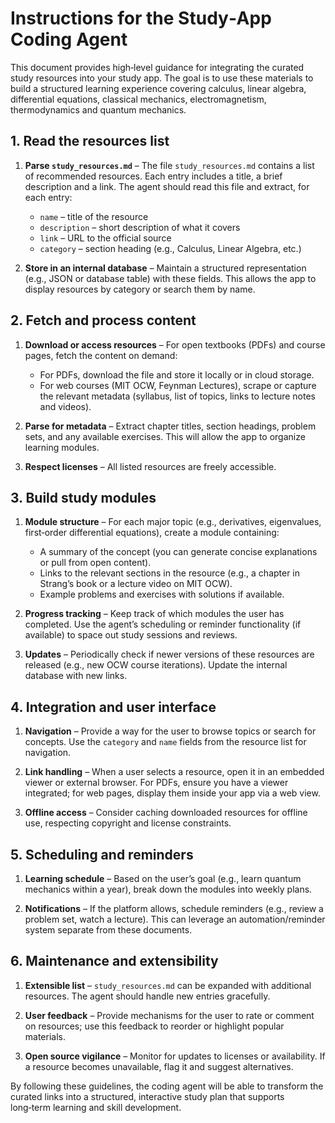 # Instructions for the Study‑App Coding Agent

This document provides high‑level guidance for integrating the curated study resources into your study app. The goal is to use these materials to build a structured learning experience covering calculus, linear algebra, differential equations, classical mechanics, electromagnetism, thermodynamics and quantum mechanics.

## 1. Read the resources list

1. **Parse `study_resources.md`** – The file `study_resources.md` contains a list of recommended resources. Each entry includes a title, a brief description and a link. The agent should read this file and extract, for each entry:
   - `name` – title of the resource
   - `description` – short description of what it covers
   - `link` – URL to the official source
   - `category` – section heading (e.g., Calculus, Linear Algebra, etc.)

2. **Store in an internal database** – Maintain a structured representation (e.g., JSON or database table) with these fields. This allows the app to display resources by category or search them by name.

## 2. Fetch and process content

1. **Download or access resources** – For open textbooks (PDFs) and course pages, fetch the content on demand:
   - For PDFs, download the file and store it locally or in cloud storage.
   - For web courses (MIT OCW, Feynman Lectures), scrape or capture the relevant metadata (syllabus, list of topics, links to lecture notes and videos).

2. **Parse for metadata** – Extract chapter titles, section headings, problem sets, and any available exercises. This will allow the app to organize learning modules.

3. **Respect licenses** – All listed resources are freely accessible.

## 3. Build study modules

1. **Module structure** – For each major topic (e.g., derivatives, eigenvalues, first‑order differential equations), create a module containing:
   - A summary of the concept (you can generate concise explanations or pull from open content).
   - Links to the relevant sections in the resource (e.g., a chapter in Strang’s book or a lecture video on MIT OCW).
   - Example problems and exercises with solutions if available.

2. **Progress tracking** – Keep track of which modules the user has completed. Use the agent’s scheduling or reminder functionality (if available) to space out study sessions and reviews.

3. **Updates** – Periodically check if newer versions of these resources are released (e.g., new OCW course iterations). Update the internal database with new links.

## 4. Integration and user interface

1. **Navigation** – Provide a way for the user to browse topics or search for concepts. Use the `category` and `name` fields from the resource list for navigation.

2. **Link handling** – When a user selects a resource, open it in an embedded viewer or external browser. For PDFs, ensure you have a viewer integrated; for web pages, display them inside your app via a web view.

3. **Offline access** – Consider caching downloaded resources for offline use, respecting copyright and license constraints.

## 5. Scheduling and reminders

1. **Learning schedule** – Based on the user’s goal (e.g., learn quantum mechanics within a year), break down the modules into weekly plans.

2. **Notifications** – If the platform allows, schedule reminders (e.g., review a problem set, watch a lecture). This can leverage an automation/reminder system separate from these documents.

## 6. Maintenance and extensibility

1. **Extensible list** – `study_resources.md` can be expanded with additional resources. The agent should handle new entries gracefully.

2. **User feedback** – Provide mechanisms for the user to rate or comment on resources; use this feedback to reorder or highlight popular materials.

3. **Open source vigilance** – Monitor for updates to licenses or availability. If a resource becomes unavailable, flag it and suggest alternatives.

By following these guidelines, the coding agent will be able to transform the curated links into a structured, interactive study plan that supports long‑term learning and skill development.
